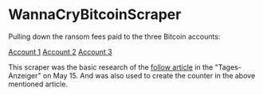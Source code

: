 # WannaCryBitcoinScraper

Pulling down the ransom fees paid to the three Bitcoin accounts:

[Account 1](https://blockchain.info/address/115p7UMMngoj1pMvkpHijcRdfJNXj6LrLn)
[Account 2](https://blockchain.info/address/12t9YDPgwueZ9NyMgw519p7AA8isjr6SMw)
[Account 3](https://blockchain.info/address/13AM4VW2dhxYgXeQepoHkHSQuy6NgaEb94)

This scraper was the basic research of the [follow article](http://www.tagesanzeiger.ch/digital/Wie-viel-die-WannaCryHacker-verdienen/story/14329335)
in the "Tages-Anzeiger" on May 15. And was also used to create the counter in the above mentioned article.  
